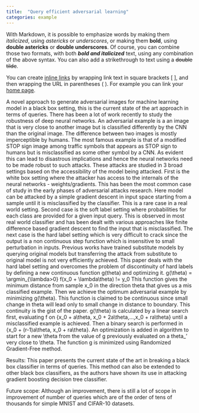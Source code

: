 ```yaml
---
title:  "Query efficient adversarial learning"
categories: example
---
```


With Markdown, it is possible to emphasize words by making them *italicized*, using *astericks* or _underscores_, or making them **bold**, using **double astericks** or __double underscores__. Of course, you can combine those two formats, with both _**bold and italicized**_ text, using any combination of the above syntax. You can also add a strikethrough to text using a ~~double tilde~~.

You can create [inline links](https://github.com) by wrapping link text in square brackets [ ], and then wrapping the URL in parentheses ( ). For example you can link your [home page](/).

A novel approach to generate adversarial images for machine learning model in a black box setting, this is the current state of the art approach in terms of queries.
	There has been a lot of work recently to study the robustness of deep neural networks. An adversarial example is a an image that is very close to another image but is classified differently by the CNN than the original image. The difference between two images is mostly imperceptible by humans. The most famous example is that of a modified STOP sign image among traffic symbols that appears as STOP sign to humans but is misclassified as some other symbol by a CNN. As evident this can lead to disastrous implications and hence the neural networks need to be made robust to such attacks.
	These attacks are studied in 3 broad settings based on the accessibility of the model being attacked. First is the white box setting where the attacker has access to the internals of the neural networks - weights/gradients. This has been the most common case of study in the early phases of adversarial attacks research. Here model can be attacked by a simple gradient descent in input space starting from a sample until it is misclassified by the classifier. This is a rare case in a real world setting. Second case is the soft label setting where probabilities for each class are provided for a given input query. This is observed in most real world classifier and has been dealt with various approaches like finite difference based gradient descent to find the input that is misclassified. The next case is the hard label setting which is very difficult to crack since the output is a non continuous step function which is insensitive to small perturbation in inputs. Previous works have trained substitute models by querying original models but transferring the attack from substitute to original model is not very efficiently achieved.
	This paper deals with the hard label setting and overcomes the problem of discontinuity of hard labels by defining a new continuous function g(theta) and optimizing it.
			g(\theta) = \argmin_{\lambda>0} f(x_0 + \lambda\theta) != y_0
This function gives the minimum distance from sample x_0 in the direction theta that gives us a mis classified example. Then we achieve the optimum adversarial example by minimizing g(\theta). This function is claimed to be continuous since small change in theta will lead only to small change in distance to boundary. This continuity is the gist of the paper.
	g(\theta) is calculated by a linear search first, evaluating  f on {x_0 + a\theta, x_0 + 2a\theta,...,x_0 + ra\theta} until a misclassified example is achieved. Then a binary search is performed in {x_0 + (r-1)a\theta, x_0 + ra\theta}. An optimization is added in algorithm to start for a new \theta from the value of g previously evaluated on a theta_’ very close to \theta. The function g is minimized using Randomized Gradient-Free method.

Results: This paper presents the current state of the art in breaking a black box classifier in terms of queries. This method can also be extended to other black box classifiers, as the authors have shown its use in attacking gradient boosting decision tree classifier.

Future scope: Although an improvement, there is still a lot of scope in improvement of number of queries  which are of the order of tens of thousands for simple MNIST and CIFAR-10 datasets.

